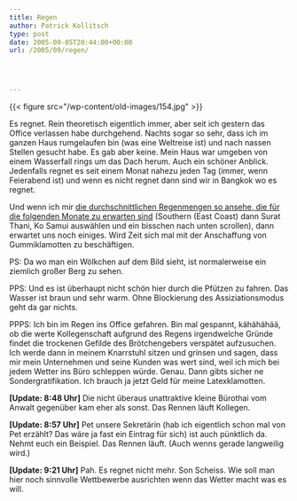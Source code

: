 ```yaml
---
title: Regen
author: Patrick Kollitsch
type: post
date: 2005-09-05T20:44:00+00:00
url: /2005/09/regen/




---
```

{{< figure src="/wp-content/old-images/154.jpg" >}}

Es regnet. Rein theoretisch eigentlich immer, aber seit ich gestern das Office verlassen habe durchgehend. Nachts sogar so sehr, dass ich im ganzen Haus rumgelaufen bin (was eine Weltreise ist) und nach nassen Stellen gesucht habe. Es gab aber keine. Mein Haus war umgeben von einem Wasserfall rings um das Dach herum. Auch ein schöner Anblick. Jedenfalls regnet es seit einem Monat nahezu jeden Tag (immer, wenn Feierabend ist) und wenn es nicht regnet dann sind wir in Bangkok wo es regnet.

Und wenn ich mir [die durchschnittlichen Regenmengen so ansehe, die für die folgenden Monate zu erwarten sind][1] (Southern (East Coast) dann Surat Thani, Ko Samui auswählen und ein bisschen nach unten scrollen), dann erwartet uns noch einiges. Wird Zeit sich mal mit der Anschaffung von Gummiklamotten zu beschäftigen.

PS: Da wo man ein Wölkchen auf dem Bild sieht, ist normalerweise ein ziemlich großer Berg zu sehen.

PPS: Und es ist überhaupt nicht schön hier durch die Pfützen zu fahren. Das Wasser ist braun und sehr warm. Ohne Blockierung des Assiziationsmodus geht da gar nichts.

PPPS: Ich bin im Regen ins Office gefahren. Bin mal gespannt, kähähähää, ob die werte Kollegenschaft aufgrund des Regens irgendwelche Gründe findet die trockenen Gefilde des Brötchengebers verspätet aufzusuchen. Ich werde dann in meinem Knarrstuhl sitzen und grinsen und sagen, dass mir mein Unternehmen und seine Kunden was wert sind, weil ich mich bei jedem Wetter ins Büro schleppen würde. Genau. Dann gibts sicher ne Sondergratifikation. Ich brauch ja jetzt Geld für meine Latexklamotten.

**[Update: 8:48 Uhr]** Die nicht überaus unattraktive kleine Bürothai vom Anwalt gegenüber kam eher als sonst. Das Rennen läuft Kollegen.

**[Update: 8:57 Uhr]** Pet unsere Sekretärin (hab ich eigentlich schon mal von Pet erzählt? Das wäre ja fast ein Eintrag für sich) ist auch pünktlich da. Nehmt euch ein Beispiel. Das Rennen läuft. (Auch wenns gerade langweilig wird.)

**[Update: 9:21 Uhr]** Pah. Es regnet nicht mehr. Son Scheiss. Wie soll man hier noch sinnvolle Wettbewerbe ausrichten wenn das Wetter macht was es will.

 [1]: http://www.tmd.go.th/program/tour_show_eg.php
